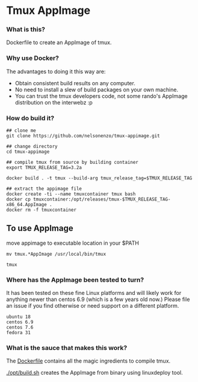 # Tmux AppImage

### What is this?
Dockerfile to create an AppImage of tmux.

### Why use Docker?
The advantages to doing it this way are:
- Obtain consistent build results on any computer.
- No need to install a slew of build packages on your own machine.
- You can trust the tmux developers code, not some rando's AppImage distribution on the interwebz :p

### How do build it?
```
## clone me
git clone https://github.com/nelsonenzo/tmux-appimage.git

## change directory
cd tmux-appimage

## compile tmux from source by building container
export TMUX_RELEASE_TAG=3.2a

docker build . -t tmux --build-arg tmux_release_tag=$TMUX_RELEASE_TAG 

## extract the appimage file
docker create -ti --name tmuxcontainer tmux bash
docker cp tmuxcontainer:/opt/releases/tmux-$TMUX_RELEASE_TAG-x86_64.AppImage .
docker rm -f tmuxcontainer
```


## To use AppImage
move appimage to executable location in your $PATH
```
mv tmux.*AppImage /usr/local/bin/tmux

tmux
```

### Where has the AppImage been tested to turn?
It has been tested on these fine Linux platforms and will likely work for anything newer than centos 6.9 (which is a few years old now.) Please file an issue if you find otherwise or need support on a different platform.
```
ubuntu 18
centos 6.9
centos 7.6
fedora 31
```

### What is the sauce that makes this work?
The [Dockerfile](Dockerfile) contains all the magic ingredients to compile tmux.

[./opt/build.sh](opt/build.sh) creates the AppImage from binary using linuxdeploy tool.
